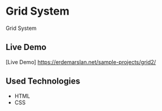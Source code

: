 # Grid System

Grid System


## Live Demo

[Live Demo] https://erdemarslan.net/sample-projects/grid2/


## Used Technologies 

+ HTML
+ CSS

